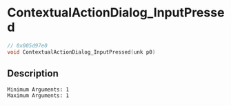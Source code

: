 # ContextualActionDialog_InputPressed
```c
// 0x005d97e0
void ContextualActionDialog_InputPressed(unk p0)
```
## Description
```
Minimum Arguments: 1
Maximum Arguments: 1
```
